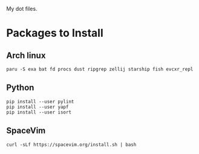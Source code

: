 My dot files.

# Packages to Install

## Arch linux
```
paru -S exa bat fd procs dust ripgrep zellij starship fish evcxr_repl
```

## Python
```
pip install --user pylint
pip install --user yapf
pip install --user isort
```

## SpaceVim
```
curl -sLf https://spacevim.org/install.sh | bash
```


